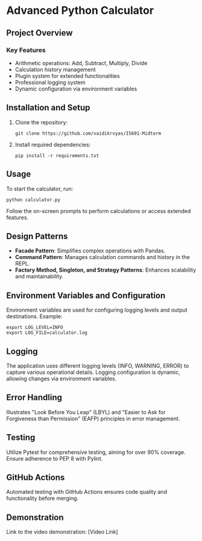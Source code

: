 # Advanced Python Calculator

## Project Overview

### Key Features

- Arithmetic operations: Add, Subtract, Multiply, Divide
- Calculation history management
- Plugin system for extended functionalities
- Professional logging system
- Dynamic configuration via environment variables

## Installation and Setup

1. Clone the repository:
   ```
   git clone https://github.com/vaidikrvyas/IS601-Midterm
   ```

2. Install required dependencies:
   ```
   pip install -r requirements.txt
   ```

## Usage

To start the calculator, run:
```
python calculator.py
```

Follow the on-screen prompts to perform calculations or access extended features.

## Design Patterns

- **Facade Pattern**: Simplifies complex operations with Pandas.
- **Command Pattern**: Manages calculation commands and history in the REPL.
- **Factory Method, Singleton, and Strategy Patterns**: Enhances scalability and maintainability.

## Environment Variables and Configuration

Environment variables are used for configuring logging levels and output destinations. Example:
```
export LOG_LEVEL=INFO
export LOG_FILE=calculator.log
```

## Logging

The application uses different logging levels (INFO, WARNING, ERROR) to capture various operational details. Logging configuration is dynamic, allowing changes via environment variables.

## Error Handling

Illustrates "Look Before You Leap" (LBYL) and "Easier to Ask for Forgiveness than Permission" (EAFP) principles in error management.

## Testing

Utilize Pytest for comprehensive testing, aiming for over 90% coverage. Ensure adherence to PEP 8 with Pylint.

## GitHub Actions

Automated testing with GitHub Actions ensures code quality and functionality before merging.

## Demonstration

Link to the video demonstration: [Video Link]